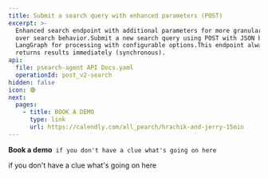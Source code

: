 ```yaml
---
title: Submit a search query with enhanced parameters (POST)
excerpt: >-
  Enhanced search endpoint with additional parameters for more granular control
  over search behavior.Submit a new search query using POST with JSON body. Uses
  LangGraph for processing with configurable options.This endpoint always
  returns results immediately (synchronous).
api:
  file: psearch-agent API Docs.yaml
  operationId: post_v2-search
hidden: false
icon: 🟢
next:
  pages:
    - title: BOOK A DEMO
      type: link
      url: https://calendly.com/all_pearch/hrachik-and-jerry-15min
---
```

<Anchor label="**Book a demo**" target="_blank" href="https://calendly.com/all_pearch/hrachik-and-jerry-15min">**Book a demo**</Anchor>` if you don't have a clue what's going on here`

<Cards columns={1}>
  <Card title="Book a demo" href="https://calendly.com/all_pearch/hrachik-and-jerry-15min" icon="fa-solid fa-democrat" target="_blank">
    if you don't have a clue what's going on here
  </Card>
</Cards>